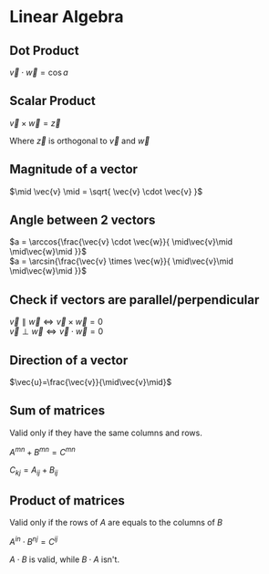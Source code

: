 # Linear Algebra

## Dot Product

$\vec{v} \cdot \vec{w} = \cos{a}$

## Scalar Product

$\vec{v} \times \vec{w} = \vec{z}$

Where $\vec{z}$ is orthogonal to $\vec{v}$ and $\vec{w}$

## Magnitude of a vector
$\mid \vec{v} \mid = \sqrt{ \vec{v} \cdot \vec{v} }$

## Angle between 2 vectors

$a = \arccos{\frac{\vec{v} \cdot \vec{w}}{ \mid\vec{v}\mid \mid\vec{w}\mid }}$<br>
$a = \arcsin{\frac{\vec{v} \times \vec{w}}{ \mid\vec{v}\mid \mid\vec{w}\mid }}$<br>

## Check if vectors are parallel/perpendicular

$\vec{v} \parallel \vec{w} \iff \vec{v} \times \vec{w}=0$<br>
$\vec{v} \perp \vec{w} \iff \vec{v} \cdot \vec{w}=0$

## Direction of a vector

$\vec{u}=\frac{\vec{v}}{\mid\vec{v}\mid}$

## Sum of matrices

Valid only if they have the same columns and rows.

$A^{mn}+B^{mn}=C^{mn}$

$C_{kj} = A_{ij} + B_{ij}$

## Product of matrices

Valid only if the rows of $A$ are equals to the columns of $B$

$A^{in} \cdot B^{nj} = C^{ij}$

$A \cdot B$ is valid, while $B \cdot A$ isn't.
